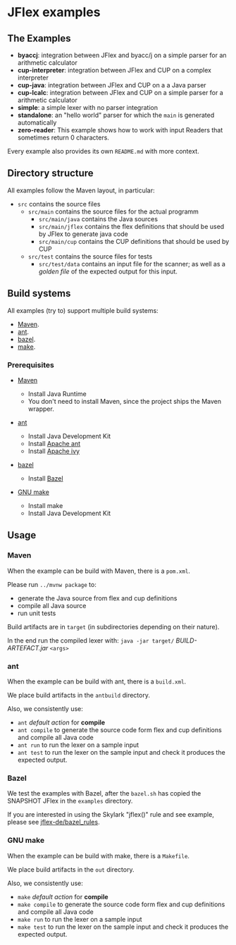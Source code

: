 # JFlex examples

## The Examples

* **byaccj**:
  integration between JFlex and byacc/j on a simple parser for an arithmetic calculator
* **cup-interpreter**:
  integration between JFlex and CUP on a complex interpreter
* **cup-java**:
  integration between JFlex and CUP on a a Java parser
* **cup-lcalc**:
  integration between JFlex and CUP on a simple parser for a arithmetic calculator
* **simple**:
  a simple lexer with no parser integration
* **standalone**:
  an "hello world" parser for which the `main` is generated automatically
* **zero-reader**:
  This example shows how to work with input Readers that sometimes return 0
  characters.

Every example also provides its own `README.md` with more context.


## Directory structure

All examples follow the Maven layout, in particular:
- `src` contains the source files
  - `src/main` contains the source files for the actual programm
    - `src/main/java` contains the Java sources
    - `src/main/jflex` contains the flex definitions that should be used by JFlex
      to generate java code
    - `src/main/cup` contains the CUP definitions that should be used by CUP  
  - `src/test` contains the source files for tests
    - `src/test/data` contains an input file for the scanner; as well as a _golden file_
      of the expected output for this input.


## Build systems

All examples (try to) support multiple build systems:
- [Maven](https://maven.apache.org/).
- [ant](https://ant.apache.org/).
- [bazel](https://bazel.build/).
- [make](https://www.gnu.org/software/make). 

### Prerequisites

- [Maven](https://maven.apache.org/)
  
  - Install Java Runtime
  - You don't need to install Maven, since the project ships the Maven wrapper.

- [ant](https://ant.apache.org/)
  
  - Install Java Development Kit
  - Install [Apache ant](https://ant.apache.org/bindownload.cgi)
  - Install [Apache ivy](http://ant.apache.org/ivy/history/2.5.0-rc1/install.html)

- [bazel](https://bazel.build/)

  - Install [Bazel](https://docs.bazel.build/versions/master/install.html)

- [GNU make](https://www.gnu.org/software/make)

  - Install make
  - Install Java Development Kit


## Usage

### Maven

When the example can be build with Maven, there is a `pom.xml`.

Please run `../mvnw package` to:

- generate the Java source from flex and cup definitions
- compile all Java source
- run unit tests

Build artifacts are in `target` (in subdirectories depending on their nature).

In the end run the compiled lexer with:
`java -jar target/` _BUILD-ARTEFACT.jar_ `<args>`


### ant

When the example can be build with ant, there is a `build.xml`.

We place build artifacts in the `antbuild` directory.

Also, we consistently use:
- `ant` _default action_ for **compile**
- `ant compile` to generate the source code form flex and cup definitions
   and compile all Java code
- `ant run` to run the lexer on a sample input
- `ant test` to run the lexer on the sample input and check it produces
  the expected output.


### Bazel

We test the examples with Bazel, after the `bazel.sh` has copied the SNAPSHOT JFlex in the
`examples` directory.

If you are interested in using the Skylark "jflex()" rule and see example, please see
[jflex-de/bazel_rules](https://github.com/jflex-de/bazel_rules).


### GNU make

When the example can be build with make, there is a `Makefile`.

We place build artifacts in the `out` directory.

Also, we consistently use:
- `make` _default action_ for **compile**
- `make compile` to generate the source code form flex and cup definitions
   and compile all Java code
- `make run` to run the lexer on a sample input
- `make test` to run the lexer on the sample input and check it produces
  the expected output.
